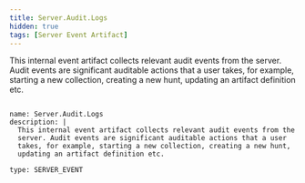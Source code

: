 ```yaml
---
title: Server.Audit.Logs
hidden: true
tags: [Server Event Artifact]
---
```


This internal event artifact collects relevant audit events from the
server. Audit events are significant auditable actions that a user
takes, for example, starting a new collection, creating a new hunt,
updating an artifact definition etc.


<pre><code class="language-yaml">
name: Server.Audit.Logs
description: |
  This internal event artifact collects relevant audit events from the
  server. Audit events are significant auditable actions that a user
  takes, for example, starting a new collection, creating a new hunt,
  updating an artifact definition etc.

type: SERVER_EVENT

</code></pre>

